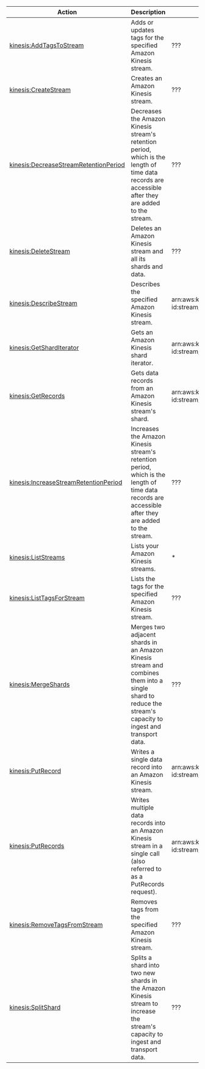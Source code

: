 | Action | Description | Resource | Condition |
| --- | --- | --- | --- |
| [kinesis:AddTagsToStream](http://docs.aws.amazon.com/kinesis/latest/APIReference/API_AddTagsToStream.html) | Adds or updates tags for the specified Amazon Kinesis stream. | ??? | - |
| [kinesis:CreateStream](http://docs.aws.amazon.com/kinesis/latest/APIReference/API_CreateStream.html) | Creates an Amazon Kinesis stream. | ??? | - |
| [kinesis:DecreaseStreamRetentionPeriod](http://docs.aws.amazon.com/kinesis/latest/APIReference/API_DecreaseStreamRetentionPeriod.html) | Decreases the Amazon Kinesis stream's retention period, which is the length of time data records are accessible after they are added to the stream. | ??? | - |
| [kinesis:DeleteStream](http://docs.aws.amazon.com/kinesis/latest/APIReference/API_DeleteStream.html) | Deletes an Amazon Kinesis stream and all its shards and data. | ??? | - |
| [kinesis:DescribeStream](http://docs.aws.amazon.com/kinesis/latest/APIReference/API_DescribeStream.html) | Describes the specified Amazon Kinesis stream. | arn:aws:kinesis:$region:$account-id:stream/$stream-name | - |
| [kinesis:GetShardIterator](http://docs.aws.amazon.com/kinesis/latest/APIReference/API_GetShardIterator.html) | Gets an Amazon Kinesis shard iterator. | arn:aws:kinesis:$region:$account-id:stream/$stream-name | - |
| [kinesis:GetRecords](http://docs.aws.amazon.com/kinesis/latest/APIReference/API_GetRecords.html) | Gets data records from an Amazon Kinesis stream's shard. | arn:aws:kinesis:$region:$account-id:stream/$stream-name | - |
| [kinesis:IncreaseStreamRetentionPeriod](http://docs.aws.amazon.com/kinesis/latest/APIReference/API_IncreaseStreamRetentionPeriod.html) | Increases the Amazon Kinesis stream's retention period, which is the length of time data records are accessible after they are added to the stream. | ??? | - |
| [kinesis:ListStreams](http://docs.aws.amazon.com/kinesis/latest/APIReference/API_ListStreams.html) | Lists your Amazon Kinesis streams. | * | - |
| [kinesis:ListTagsForStream](http://docs.aws.amazon.com/kinesis/latest/APIReference/API_ListTagsForStream.html) | Lists the tags for the specified Amazon Kinesis stream. | ??? | - |
| [kinesis:MergeShards](http://docs.aws.amazon.com/kinesis/latest/APIReference/API_MergeShards.html) | Merges two adjacent shards in an Amazon Kinesis stream and combines them into a single shard to reduce the stream's capacity to ingest and transport data. | ??? | - |
| [kinesis:PutRecord](http://docs.aws.amazon.com/kinesis/latest/APIReference/API_PutRecord.html) | Writes a single data record into an Amazon Kinesis stream. | arn:aws:kinesis:$region:$account-id:stream/$stream-name | - |
| [kinesis:PutRecords](http://docs.aws.amazon.com/kinesis/latest/APIReference/API_PutRecords.html) | Writes multiple data records into an Amazon Kinesis stream in a single call (also referred to as a PutRecords request). | arn:aws:kinesis:$region:$account-id:stream/$stream-name | - |
| [kinesis:RemoveTagsFromStream](http://docs.aws.amazon.com/kinesis/latest/APIReference/API_RemoveTagsFromStream.html) | Removes tags from the specified Amazon Kinesis stream. | ??? | - |
| [kinesis:SplitShard](http://docs.aws.amazon.com/kinesis/latest/APIReference/API_SplitShard.html) | Splits a shard into two new shards in the Amazon Kinesis stream to increase the stream's capacity to ingest and transport data. | ??? | - |
